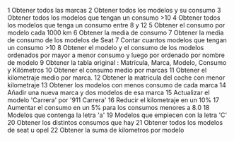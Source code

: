 1 Obtener todos las marcas
2 Obtener todos los modelos y su consumo
3 Obtener todos los modelos que tengan un consumo >10
4 Obtener todos los modelos que tenga un consumo entre 8 y 12
5 Obtener el consumo por modelo cada 1000 km
6 Obtener la media de consumo
7 Obtener la media de consumo de los modelos de Seat
7 Contar cuantos modelos que tengan un consumo >10
8 Obtener el modelo y el consumo de los modelos ordenados por mayor a menor consumo y luego por ordenado por nombre de modelo
9 Obtener la tabla original : Matrícula, Marca, Modelo, Consumo y Kilómetros
10 Obtener el consumo medio por marcas
11 Obtener el kilometraje medio por marca.
12 Obtener la matricula del coche con menor kilometraje
13 Obtener los modelos con menos consumo de cada marca
14 Añadir una nueva marca y dos modelos de esa marca
15 Actualizar el modelo 'Carrera' por '911 Carrera'
16 Reducir el kilometraje en un 10%
17 Aumentar el consumo en un 5% para los consumos menores a 8.0
18 Modelos que contenga la letra 'a'
19 Modelos que empiecen con la letra 'C'
20 Obtener los distintos consumos que hay
21 Obtener todos los modelos de seat u opel
22 Obtener la suma de kilometros por modelo









